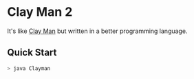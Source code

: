 Clay Man 2
==========

It's like [Clay Man](http://github.com/gulbanana/clayman) but written in a better programming language.

## Quick Start

```bash
> java Clayman
```

